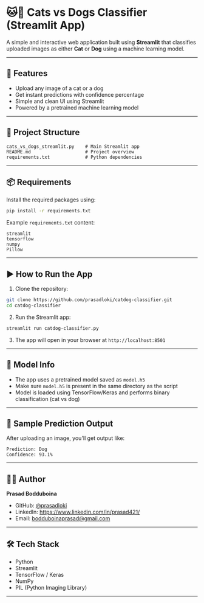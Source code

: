 
# 🐱🐶 Cats vs Dogs Classifier (Streamlit App)

A simple and interactive web application built using **Streamlit** that classifies uploaded images as either **Cat** or **Dog** using a machine learning model.

---

## 🚀 Features

- Upload any image of a cat or a dog  
- Get instant predictions with confidence percentage  
- Simple and clean UI using Streamlit  
- Powered by a pretrained machine learning model  

---

## 📂 Project Structure

```
cats_vs_dogs_streamlit.py    # Main Streamlit app
README.md                    # Project overview
requirements.txt             # Python dependencies
```

---

## 📦 Requirements

Install the required packages using:

```bash
pip install -r requirements.txt
```

Example `requirements.txt` content:

```
streamlit
tensorflow
numpy
Pillow
```

---

## ▶️ How to Run the App

1. Clone the repository:

```bash
git clone https://github.com/prasadloki/catdog-classifier.git
cd catdog-classifier
```

2. Run the Streamlit app:

```bash
streamlit run catdog-classifier.py
```

3. The app will open in your browser at `http://localhost:8501`

---

## 🧠 Model Info

- The app uses a pretrained model saved as `model.h5`
- Make sure `model.h5` is present in the same directory as the script
- Model is loaded using TensorFlow/Keras and performs binary classification (cat vs dog)

---

## 📸 Sample Prediction Output

After uploading an image, you'll get output like:

```
Prediction: Dog
Confidence: 93.1%
```

---

## 🙋‍♂️ Author

**Prasad Bodduboina**

- GitHub: [@prasadloki](https://github.com/prasadloki)
- LinkedIn: https://www.linkedin.com/in/prasad421/  
- Email: bodduboinaprasad@gmail.com

---

## 🛠 Tech Stack

- Python
- Streamlit
- TensorFlow / Keras
- NumPy
- PIL (Python Imaging Library)

---


